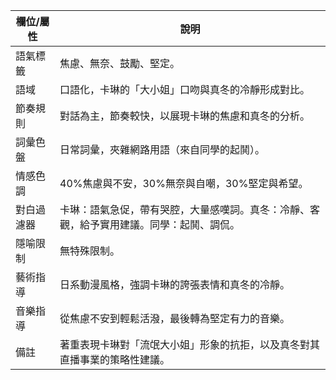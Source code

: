 | 欄位/屬性 | 說明 |
|---|---|
| 語氣標籤 | 焦慮、無奈、鼓勵、堅定。 |
| 語域 | 口語化，卡琳的「大小姐」口吻與真冬的冷靜形成對比。 |
| 節奏規則 | 對話為主，節奏較快，以展現卡琳的焦慮和真冬的分析。 |
| 詞彙色盤 | 日常詞彙，夾雜網路用語（來自同學的起鬨）。 |
| 情感色調 | 40%焦慮與不安，30%無奈與自嘲，30%堅定與希望。 |
| 對白過濾器 | 卡琳：語氣急促，帶有哭腔，大量感嘆詞。真冬：冷靜、客觀，給予實用建議。同學：起鬨、調侃。 |
| 隱喻限制 | 無特殊限制。 |
| 藝術指導 | 日系動漫風格，強調卡琳的誇張表情和真冬的冷靜。 |
| 音樂指導 | 從焦慮不安到輕鬆活潑，最後轉為堅定有力的音樂。 |
| 備註 | 著重表現卡琳對「流氓大小姐」形象的抗拒，以及真冬對其直播事業的策略性建議。 |
